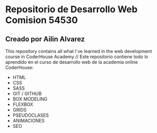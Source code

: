 # Repositorio de  Desarrollo Web Comision 54530

## Creado por Ailin Alvarez

This repository contains all what I´ve learned in the web development course in CoderHouse Academy
//
Este repositorio contiene todo lo aprendido en el curso de desarrollo web de la academia online CoderHouse:
- HTML
- CSS
- SASS
- GIT / GITHUB
- BOX MODELING
- FLEXBOX
- GRIDS
- PSEUDOCLASES
- ANIMACIONES
- SEO


